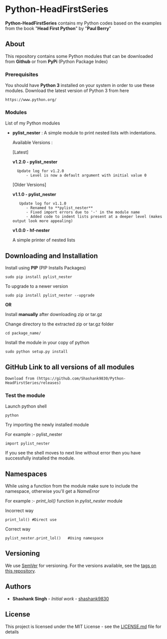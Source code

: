 # Python-HeadFirstSeries

**Python-HeadFirstSeries** contains my Python codes based on the examples from the book "**Head First Python**" by "**Paul Berry**"

## About

This repository contains some Python modules that can be downloaded from **Github** or from **PyPi** (Python Package Index)

### Prerequisites

You should have **Python 3** installed on your system in order to use these modules.
Download the latest version of Python 3 from here

```
https://www.python.org/
```

### Modules

List of my Python modules

* **pylist_nester** : A simple module to print nested lists with indentations.
	
	Available Versions : 

	[Latest]

	**v1.2.0 - pylist_nester**

		Update log for v1.2.0
			- Level is now a default argument with initial value 0

	[Older Versions]
						 
	**v1.1.0 - pylist_nester**
						 
		 Update log for v1.1.0
			- Renamed to **pylist_nester**
			- Fixed import errors due to '-' in the module name
			- Added code to indent lists present at a deeper level (makes output look more appealing)

	**v1.0.0 - hf-nester**

	A simple printer of nested lists

## Downloading and Installation

Install using **PIP** (PIP Installs Packages)

```
sudo pip install pylist_nester
```

To upgrade to a newer version

```
sudo pip install pylist_nester --upgrade
```

**OR**

Install **manually** after downloading zip or tar.gz

Change directory to the extracted zip or tar.gz folder
```
cd package_name/
```

Install the module in your copy of python

```
sudo python setup.py install
```

## GitHub Link to all versions of all modules
	
	Download from (https://github.com/Shashank9830/Python-HeadFirstSeries/releases)

### Test the module

Launch python shell
```
python
```

Try importing the newly installed module

For example :- pylist_nester

```
import pylist_nester
```

If you see the shell moves to next line without error then you have successfully installed the module.

## Namespaces

While using a function from the module make sure to include the namespace, otherwise you'll get a *NameError*

For example :- *print_lol()* function in *pylist_nester* module

Incorrect way
```
print_lol()	#Direct use
```

Correct way
```
pylist_nester.print_lol()	#Using namespace
```

## Versioning

We use [SemVer](http://semver.org/) for versioning.
For the versions available, see the [tags on this repository](https://github.com/shashank9830/Python-HeadFirstSeries/tags). 

## Authors

* **Shashank Singh** - *Initial work* - [shashank9830](https://github.com/shashank9830)

## License

This project is licensed under the MIT License - see the [LICENSE.md](LICENSE.md) file for details
